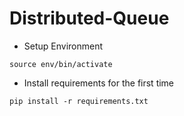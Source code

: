 # Distributed-Queue

- Setup Environment
```
source env/bin/activate
```

- Install requirements for the first time
```
pip install -r requirements.txt
```